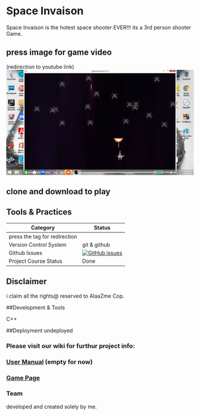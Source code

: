 # Space Invaison
Space Invaison is the hotest space shooter EVER!!! its a 3rd person shooter Game.
<br>
## press image for game video
(redirection to youtube link)
[![IMAGE ALT TEXT HERE](https://github.com/AlaaZme/Space-Invasion/blob/master/12248262_10204986177526295_2163209285485209213_o.jpg)](https://www.youtube.com/watch?v=JDepFuMB7n0)

## clone and download to play

## Tools & Practices

|Category|Status|
|---|---|
| press the tag for redirection|
| Version Control System| git & github |
| Github Issues | [![GitHub issues](https://img.shields.io/github/issues/AlaaZme/DSM-Democratic-Shop-Managment.svg?style=flat)](https://github.com/AlaaZme/DSM-Democratic-Shop-Managment/issues) |
| Project Course Status | Done |
 

## Disclaimer
i claim all the rights@ reserved to AlaaZme Cop.

##Development & Tools 

C++

##Deployment
undeployed
### Please visit our wiki for furthur project info: 

### [User Manual](../../wiki/user-manual) (empty for now)

### [Game Page](../../wiki/Game)

### Team
developed and created solely by me.

